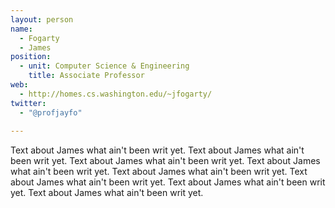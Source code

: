 ```yaml
---
layout: person
name:
  - Fogarty
  - James
position:
  - unit: Computer Science & Engineering
    title: Associate Professor
web: 
  - http://homes.cs.washington.edu/~jfogarty/
twitter:
  - "@profjayfo"
  
---
```


Text about James what ain't been writ yet. Text about James what ain't been writ yet.
Text about James what ain't been writ yet. Text about James what ain't been writ yet.
Text about James what ain't been writ yet. Text about James what ain't been writ yet.
Text about James what ain't been writ yet. Text about James what ain't been writ yet.
